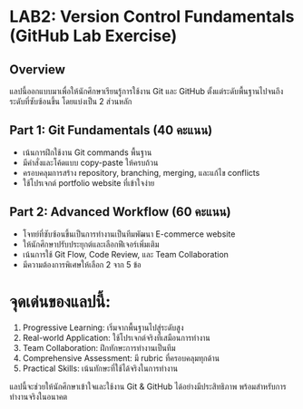 # LAB2: Version Control Fundamentals (GitHub Lab Exercise)

## Overview
แลปนี้ออกแบบมาเพื่อให้นักศึกษาเรียนรู้การใช้งาน Git และ GitHub ตั้งแต่ระดับพื้นฐานไปจนถึงระดับที่ซับซ้อนขึ้น โดยแบ่งเป็น 2 ส่วนหลัก

## Part 1: Git Fundamentals (40 คะแนน)

* เน้นการฝึกใช้งาน Git commands พื้นฐาน
* มีคำสั่งและโค้ดแบบ copy-paste ให้ครบถ้วน
* ครอบคลุมการสร้าง repository, branching, merging, และแก้ไข conflicts
* ใช้โปรเจกต์ portfolio website ที่เข้าใจง่าย

## Part 2: Advanced Workflow (60 คะแนน)

* โจทย์ที่ซับซ้อนขึ้นเป็นการทำงานเป็นทีมพัฒนา E-commerce website
* ให้นักศึกษาปรับประยุกต์และเลือกฟีเจอร์เพิ่มเติม
* เน้นการใช้ Git Flow, Code Review, และ Team Collaboration
* มีความต้องการพิเศษให้เลือก 2 จาก 5 ข้อ

# จุดเด่นของแลปนี้:

1. Progressive Learning: เริ่มจากพื้นฐานไปสู่ระดับสูง
2. Real-world Application: ใช้โปรเจกต์จริงที่เสมือนการทำงาน
3. Team Collaboration: ฝึกทักษะการทำงานเป็นทีม
4. Comprehensive Assessment: มี rubric ที่ครอบคลุมทุกด้าน
5. Practical Skills: เน้นทักษะที่ใช้ได้จริงในการทำงาน

แลปนี้จะช่วยให้นักศึกษาเข้าใจและใช้งาน Git & GitHub ได้อย่างมีประสิทธิภาพ พร้อมสำหรับการทำงานจริงในอนาคต
